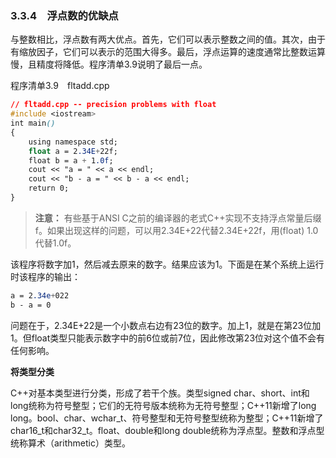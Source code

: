 ### 3.3.4　浮点数的优缺点

与整数相比，浮点数有两大优点。首先，它们可以表示整数之间的值。其次，由于有缩放因子，它们可以表示的范围大得多。最后，浮点运算的速度通常比整数运算慢，且精度将降低。程序清单3.9说明了最后一点。

程序清单3.9　fltadd.cpp

```css
// fltadd.cpp -- precision problems with float
#include <iostream>
int main()
{
    using namespace std;
    float a = 2.34E+22f;
    float b = a + 1.0f;
    cout << "a = " << a << endl;
    cout << "b - a = " << b - a << endl;
    return 0;
}
```

> **注意：**
> 有些基于ANSI C之前的编译器的老式C++实现不支持浮点常量后缀f。如果出现这样的问题，可以用2.34E+22代替2.34E+22f，用(float) 1.0代替1.0f。

该程序将数字加1，然后减去原来的数字。结果应该为1。下面是在某个系统上运行时该程序的输出：

```css
a = 2.34e+022
b - a = 0
```

问题在于，2.34E+22是一个小数点右边有23位的数字。加上1，就是在第23位加1。但float类型只能表示数字中的前6位或前7位，因此修改第23位对这个值不会有任何影响。



**将类型分类**

C++对基本类型进行分类，形成了若干个族。类型signed char、short、int和long统称为符号整型；它们的无符号版本统称为无符号整型；C++11新增了long long。bool、char、wchar_t、符号整型和无符号整型统称为整型；C++11新增了char16_t和char32_t。float、double和long double统称为浮点型。整数和浮点型统称算术（arithmetic）类型。



